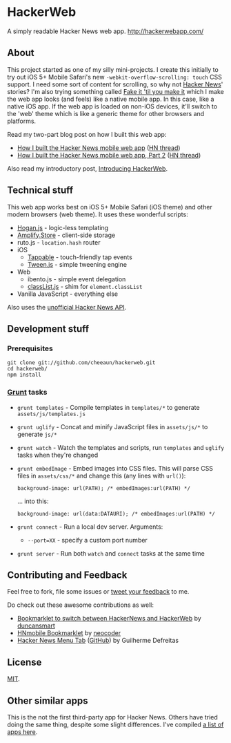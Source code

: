 HackerWeb
=========

A simply readable Hacker News web app. <http://hackerwebapp.com/>

About
-----

This project started as one of my silly mini-projects. I create this initially to try out iOS 5+ Mobile Safari's new `-webkit-overflow-scrolling: touch` CSS support. I need some sort of content for scrolling, so why not [Hacker News](https://news.ycombinator.com/)' stories? I'm also trying something called [Fake it 'til you make it](http://snook.ca/archives/conferences/fake-it) which I make the web app looks (and feels) like a native mobile app. In this case, like a native iOS app. If the web app is loaded on non-iOS devices, it'll switch to the 'web' theme which is like a generic theme for other browsers and platforms.

Read my two-part blog post on how I built this web app:

- [How I built the Hacker News mobile web app](http://cheeaun.com/blog/2012/03/how-i-built-hacker-news-mobile-web-app) ([HN thread](https://news.ycombinator.com/item?id=3662709))
- [How I built the Hacker News mobile web app, Part 2](http://cheeaun.com/blog/2012/03/how-i-built-hacker-news-mobile-web-app_26) ([HN thread](https://news.ycombinator.com/item?id=3756771))

Also read my introductory post, [Introducing HackerWeb](http://cheeaun.com/blog/2012/12/introducing-hackerweb).

Technical stuff
---------------

This web app works best on iOS 5+ Mobile Safari (iOS theme) and other modern browsers (web theme). It uses these wonderful scripts:

- [Hogan.js](https://github.com/twitter/hogan.js) - logic-less templating
- [Amplify.Store](http://amplifyjs.com/api/store/) - client-side storage
- ruto.js - `location.hash` router
- iOS
	- [Tappable](https://github.com/cheeaun/tappable) - touch-friendly tap events
	- [Tween.js](https://github.com/sole/tween.js) - simple tweening engine
- Web
	- ibento.js - simple event delegation
	- [classList.js](https://github.com/eligrey/classList.js) - shim for `element.classList`
- Vanilla JavaScript - everything else

Also uses the [unofficial Hacker News API](https://github.com/cheeaun/node-hnapi/).

Development stuff
--------------------

### Prerequisites

```
git clone git://github.com/cheeaun/hackerweb.git
cd hackerweb/
npm install
```

### [Grunt](http://gruntjs.com/) tasks

- `grunt templates` - Compile templates in `templates/*` to generate `assets/js/templates.js`
- `grunt uglify` - Concat and minify JavaScript files in `assets/js/*` to generate `js/*`
- `grunt watch` - Watch the templates and scripts, run `templates` and `uglify` tasks when they're changed
- `grunt embedImage` - Embed images into CSS files. This will parse CSS files in `assets/css/*` and change this (any lines with `url()`):

	```
	background-image: url(PATH); /* embedImages:url(PATH) */
	```

	... into this:

	```
	background-image: url(data:DATAURI); /* embedImages:url(PATH) */
	```

- `grunt connect` - Run a local dev server. Arguments:
	- `--port=XX` - specify a custom port number

- `grunt server` - Run both `watch` and `connect` tasks at the same time

Contributing and Feedback
-------------------------

Feel free to fork, file some issues or [tweet your feedback](https://twitter.com/cheeaun) to me.

Do check out these awesome contributions as well:

- [Bookmarklet to switch between HackerNews and HackerWeb](https://gist.github.com/duncansmart/4672084) by [duncansmart](https://github.com/duncansmart)
- [HNmobile Bookmarklet](http://neocoder.github.com/hnmbookmarklet/) by [neocoder](https://github.com/neocoder)
- [Hacker News Menu Tab](http://www.guidefreitas.com/2012/03/hacker-news-menu-tab.html) ([GitHub](https://github.com/guidefreitas/HNewsTab)) by Guilherme Defreitas

License
-------

[MIT](http://cheeaun.mit-license.org/).

Other similar apps
------------------

This is the not the first third-party app for Hacker News. Others have tried doing the same thing, despite some slight differences. I've compiled [a list of apps here](https://github.com/cheeaun/awesome-hacker-news).
